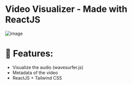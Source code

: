 # Video Visualizer - Made with ReactJS

![image](https://github.com/dipayansarkar47/video-visualizer/assets/77672753/15780db7-2416-4ea9-9b59-3f554930a4f5)

# 🚀 Features:
- Visualize the audio (wavesurfer.js)
- Metadata of the video
- ReactJS + Tailwind CSS
